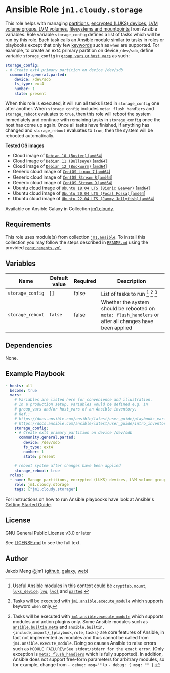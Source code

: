 # Ansible Role `jm1.cloudy.storage`

This role helps with managing [partitions][redhat-filesystem], [encrypted (LUKS) devices][redhat-luks], [LVM volume
groups, LVM volumes][redhat-lvm], [filesystems and mountpoints][redhat-filesystem] from Ansible variables. Role variable
`storage_config` defines a list of tasks which will be run by this role. Each task calls an Ansible module similar to
tasks in roles or playbooks except that only few [keywords][playbooks-keywords] such as `when` are supported. For
example, to create an ext4 primary partition on device `/dev/sdb`, define variable `storage_config` in
[`group_vars` or `host_vars`][ansible-inventory] as such:

```yml
storage_config:
- # Create ext4 primary partition on device /dev/sdb
  community.general.parted:
    device: /dev/sdb
    fs_type: ext4
    number: 1
    state: present
```

When this role is executed, it will run all tasks listed in `storage_config` one after another. When `storage_config`
includes `meta: flush_handlers` and `storage_reboot` evaluates to `true`, then this role will reboot the system
immediately and continue with remaining tasks in `storage_config` once the host has come up again. Once all tasks have
finished, if anything has changed and `storage_reboot` evaluates to `true`, then the system will be rebooted
automatically.

[ansible-inventory]: https://docs.ansible.com/ansible/latest/user_guide/intro_inventory.html
[playbooks-keywords]: https://docs.ansible.com/ansible/latest/reference_appendices/playbooks_keywords.html
[redhat-filesystem]: https://access.redhat.com/documentation/en-us/red_hat_enterprise_linux/8/html-single/managing_file_systems/index
[redhat-luks]: https://access.redhat.com/documentation/en-us/red_hat_enterprise_linux/8/html/security_hardening/encrypting-block-devices-using-luks_security-hardening
[redhat-lvm]: https://access.redhat.com/documentation/en-us/red_hat_enterprise_linux/8/html-single/configuring_and_managing_logical_volumes/index

**Tested OS images**
- Cloud image of [`Debian 10 (Buster)` \[`amd64`\]](https://cdimage.debian.org/cdimage/openstack/current/)
- Cloud image of [`Debian 11 (Bullseye)` \[`amd64`\]](https://cdimage.debian.org/images/cloud/bullseye/latest/)
- Cloud image of [`Debian 12 (Bookworm)` \[`amd64`\]](https://cdimage.debian.org/images/cloud/bookworm/)
- Generic cloud image of [`CentOS Linux 7` \[`amd64`\]](https://cloud.centos.org/centos/7/images/)
- Generic cloud image of [`CentOS Stream 8` \[`amd64`\]](https://cloud.centos.org/centos/8-stream/x86_64/images/)
- Generic cloud image of [`CentOS Stream 9` \[`amd64`\]](https://cloud.centos.org/centos/9-stream/x86_64/images/)
- Ubuntu cloud image of [`Ubuntu 18.04 LTS (Bionic Beaver)` \[`amd64`\]](https://cloud-images.ubuntu.com/bionic/current/)
- Ubuntu cloud image of [`Ubuntu 20.04 LTS (Focal Fossa)` \[`amd64`\]](https://cloud-images.ubuntu.com/focal/)
- Ubuntu cloud image of [`Ubuntu 22.04 LTS (Jammy Jellyfish)` \[`amd64`\]](https://cloud-images.ubuntu.com/jammy/)

Available on Ansible Galaxy in Collection [jm1.cloudy](https://galaxy.ansible.com/jm1/cloudy).

## Requirements

This role uses module(s) from collection [`jm1.ansible`][galaxy-jm1-ansible]. To install this collection you may follow
the steps described in [`README.md`][jm1-cloudy-readme] using the provided [`requirements.yml`][
jm1-cloudy-requirements].

[galaxy-jm1-ansible]: https://galaxy.ansible.com/jm1/ansible
[jm1-cloudy-readme]: ../../README.md
[jm1-cloudy-requirements]: ../../requirements.yml

## Variables

| Name             | Default value | Required | Description |
| ---------------- | ------------- | -------- | ----------- |
| `storage_config` | `[]`          | false    | List of tasks to run [^example-modules] [^supported-keywords] [^supported-modules] |
| `storage_reboot` | `false`       | false    | Whether the system should be rebooted on `meta: flush_handlers` or after all changes have been applied |

[^supported-modules]: Tasks will be executed with [`jm1.ansible.execute_module`][jm1-ansible-execute-module] which
supports modules and action plugins only. Some Ansible modules such as [`ansible.builtin.meta`][ansible-builtin-meta]
and `ansible.builtin.{include,import}_{playbook,role,tasks}` are core features of Ansible, in fact not implemented as
modules and thus cannot be called from `jm1.ansible.execute_module`. Doing so causes Ansible to raise errors such as
`MODULE FAILURE\nSee stdout/stderr for the exact error`. (Only exception is [`meta: flush_handlers`][
ansible-builtin-meta] which is fully supported). In addition, Ansible does not support free-form parameters for arbitrary
modules, so for example, change from `- debug: msg=""` to `- debug: { msg: "" }`.

[^supported-keywords]: Tasks will be executed with [`jm1.ansible.execute_module`][jm1-ansible-execute-module] which
supports keyword `when` only.

[^example-modules]: Useful Ansible modules in this context could be [`crypttab`][community-general-crypttab], [`mount`][
ansible-posix-mount], [`luks_device`][community-crypto-luks-device], [`lvg`][community-general-lvg], [`lvol`][
community-general-lvol] and [`parted`][community-general-parted].

[ansible-builtin-meta]: https://docs.ansible.com/ansible/latest/collections/ansible/builtin/meta_module.html
[ansible-posix-mount]: https://docs.ansible.com/ansible/latest/collections/ansible/posix/mount_module.html
[community-crypto-luks-device]: https://docs.ansible.com/ansible/latest/collections/community/crypto/luks_device_module.html
[community-general-crypttab]: https://docs.ansible.com/ansible/latest/collections/community/general/crypttab_module.html
[community-general-lvg]: https://docs.ansible.com/ansible/latest/collections/community/general/lvg_module.html
[community-general-lvol]: https://docs.ansible.com/ansible/latest/collections/community/general/lvol_module.html
[community-general-parted]: https://docs.ansible.com/ansible/latest/collections/community/general/parted_module.html
[jm1-ansible-execute-module]: https://github.com/JM1/ansible-collection-jm1-ansible/blob/master/plugins/modules/execute_module.py

## Dependencies

None.

## Example Playbook

```yml
- hosts: all
  become: true
  vars:
    # Variables are listed here for convenience and illustration.
    # In a production setup, variables would be defined e.g. in
    # group_vars and/or host_vars of an Ansible inventory.
    # Ref.:
    # https://docs.ansible.com/ansible/latest/user_guide/playbooks_variables.html
    # https://docs.ansible.com/ansible/latest/user_guide/intro_inventory.html
    storage_config:
    - # Create ext4 primary partition on device /dev/sdb
      community.general.parted:
        device: /dev/sdb
        fs_type: ext4
        number: 1
        state: present

    # reboot system after changes have been applied
    storage_reboot: true
  roles:
  - name: Manage partitions, encrypted (LUKS) devices, LVM volume groups, LVM volumes, filesystems and mountpoints
    role: jm1.cloudy.storage
    tags: ["jm1.cloudy.storage"]
```

For instructions on how to run Ansible playbooks have look at Ansible's
[Getting Started Guide](https://docs.ansible.com/ansible/latest/network/getting_started/first_playbook.html).

## License

GNU General Public License v3.0 or later

See [LICENSE.md](../../LICENSE.md) to see the full text.

## Author

Jakob Meng
@jm1 ([github](https://github.com/jm1), [galaxy](https://galaxy.ansible.com/jm1), [web](http://www.jakobmeng.de))
